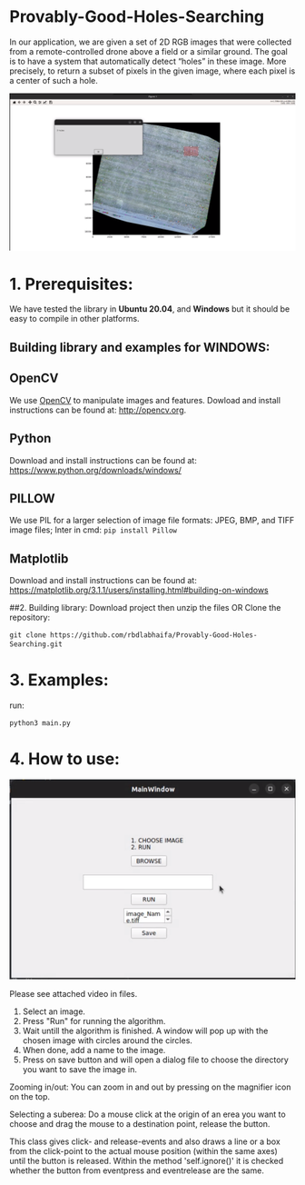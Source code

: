 # Provably-Good-Holes-Searching

In our application, we are given a set of 2D RGB images that were collected from a remote-controlled drone
above a field or a similar ground. The goal is to have a system that automatically detect “holes” in these
image. More precisely, to return a subset of pixels in the given image, where each pixel is a center of such
a hole. 

![image](pic.png)

# 1. Prerequisites:
We have tested the library in **Ubuntu 20.04**, and **Windows** but it should be easy to compile in other platforms.

## Building library and examples for WINDOWS:
## OpenCV
We use [OpenCV](http://opencv.org) to manipulate images and features. Dowload and install instructions can be found at: http://opencv.org.

## Python
Download and install instructions can be found at: https://www.python.org/downloads/windows/

## PILLOW
We use PIL for a larger selection of image file formats: JPEG, BMP, and TIFF image files;
Inter in cmd: ```pip install Pillow```

## Matplotlib
Download and install instructions can be found at: https://matplotlib.org/3.1.1/users/installing.html#building-on-windows

##2. Building library:
Download project then unzip the files 
OR 
Clone the repository:
```
git clone https://github.com/rbdlabhaifa/Provably-Good-Holes-Searching.git
```

# 3. Examples:
run:
```
python3 main.py
```

# 4. How to use:
![image](pic1.png)

Please see attached video in files.
1. Select an image. 
2. Press "Run" for running the algorithm. 
3. Wait untill the algorithm is finished. A window will pop up with the chosen image with circles around the circles.
4. When done, add a name to the image. 
5. Press on save button and will open a dialog file to choose the directory you want to  save the image in.

Zooming in/out:
You can zoom in and out by pressing on the magnifier icon on the top.

Selecting a suberea:
Do a mouse click at the origin of an erea you want to choose and drag the mouse to a destination point, release the button. 

This class gives click- and release-events and also draws a line or a box from the 
click-point to the actual mouse position (within the same axes) until the button is 
released. Within the method 'self.ignore()' it is checked whether the button from 
eventpress and eventrelease are the same.

